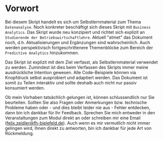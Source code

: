 # Vorwort

Bei diesem Skript handelt es sich um Selbstlernmaterial zum Thema `Datenanalyse`. Noch konkreter beschäftigt sich dieses Skript mit `Business Analytics`. Das Skript wurde neu konzipiert und richtet sich explizit an `Studierende der Betriebswirtschaftlehre`. Aktuell "atmet" das Dokument noch, d.h. Aktualisierungen und Ergänzungen sind wahrscheinlich. Auch werden perspektivisch fortgeschrittenere Themenblöcke zum Bereich der `Predictive Analytics` hinzukommen. 

Das Skript ist explizit mit dem Ziel verfasst, als Selbstlernmaterial verwendet zu werden. Zumindest ist dies beim Verfassen des Skripts immer meine ausdrückliche Intention gewesen. Alle Code-Beispiele können via Knopfdruck selbst ausprobiert und adaptiert werden. Das Dokument ist somit zu Teilen interaktiv und sollte deshalb auch nicht nur passiv konsumiert werden. 

Ob mein Vorhaben tatsächlich gelungen ist, können schlussendlich nur Sie beurteilen. Sollten Sie also Fragen oder Anmerkungen bzw. technische Probleme haben oder - und dies bleibt leider nie aus - Fehler entdecken, dann bin ich dankbar für Ihr Feedback. Sprechen Sie mich entweder in den Veranstaltungen zum Modul direkt an oder schreiben mir eine Email (felix.zeidler@fh-bielefeld.de). Auch wenn es mir vermutlich nicht immer gelingen wird, Ihnen direkt zu antworten, bin ich dankbar für jede Art von Rückmeldung. 








